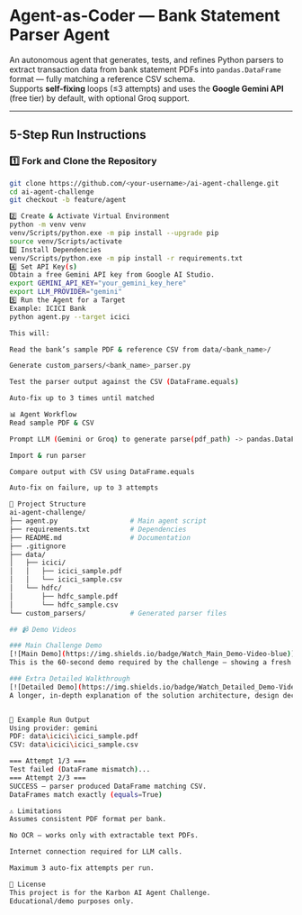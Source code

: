 # Agent-as-Coder — Bank Statement Parser Agent

An autonomous agent that generates, tests, and refines Python parsers to extract transaction data from bank statement PDFs into `pandas.DataFrame` format — fully matching a reference CSV schema.  
Supports **self-fixing** loops (≤3 attempts) and uses the **Google Gemini API** (free tier) by default, with optional Groq support.

---

## 5-Step Run Instructions

### **1️⃣ Fork and Clone the Repository**
```bash
git clone https://github.com/<your-username>/ai-agent-challenge.git
cd ai-agent-challenge
git checkout -b feature/agent

2️⃣ Create & Activate Virtual Environment
python -m venv venv
venv/Scripts/python.exe -m pip install --upgrade pip
source venv/Scripts/activate
3️⃣ Install Dependencies
venv/Scripts/python.exe -m pip install -r requirements.txt
4️⃣ Set API Key(s)
Obtain a free Gemini API key from Google AI Studio.
export GEMINI_API_KEY="your_gemini_key_here"
export LLM_PROVIDER="gemini"
5️⃣ Run the Agent for a Target
Example: ICICI Bank
python agent.py --target icici

This will:

Read the bank’s sample PDF & reference CSV from data/<bank_name>/

Generate custom_parsers/<bank_name>_parser.py

Test the parser output against the CSV (DataFrame.equals)

Auto-fix up to 3 times until matched

📊 Agent Workflow
Read sample PDF & CSV

Prompt LLM (Gemini or Groq) to generate parse(pdf_path) -> pandas.DataFrame

Import & run parser

Compare output with CSV using DataFrame.equals

Auto-fix on failure, up to 3 attempts

📂 Project Structure
ai-agent-challenge/
├── agent.py                  # Main agent script
├── requirements.txt          # Dependencies
├── README.md                 # Documentation
├── .gitignore
├── data/
│   ├── icici/
│   │   ├── icici_sample.pdf
│   │   └── icici_sample.csv
│   └── hdfc/
│       ├── hdfc_sample.pdf
│       └── hdfc_sample.csv
└── custom_parsers/           # Generated parser files

## 📹 Demo Videos

### Main Challenge Demo  
[![Main Demo](https://img.shields.io/badge/Watch_Main_Demo-Video-blue)](https://drive.google.com/file/d/1bEs-zQPw7sCbjlVstlZXSm9ljP4LHXPJ/view?usp=sharing)  
This is the 60-second demo required by the challenge — showing a fresh clone → `agent.py` → `pytest` passing.

### Extra Detailed Walkthrough  
[![Detailed Demo](https://img.shields.io/badge/Watch_Detailed_Demo-Video-orange)](https://drive.google.com/file/d/1TbRv5WsHl_qYvoovikHilu2hXv4dmkNd/view?usp=sharing)  
A longer, in-depth explanation of the solution architecture, design decisions, and debugging steps.


🧪 Example Run Output
Using provider: gemini
PDF: data\icici\icici_sample.pdf
CSV: data\icici\icici_sample.csv

=== Attempt 1/3 ===
Test failed (DataFrame mismatch)...
=== Attempt 2/3 ===
SUCCESS — parser produced DataFrame matching CSV.
DataFrames match exactly (equals=True)

⚠️ Limitations
Assumes consistent PDF format per bank.

No OCR — works only with extractable text PDFs.

Internet connection required for LLM calls.

Maximum 3 auto-fix attempts per run.

📜 License
This project is for the Karbon AI Agent Challenge.
Educational/demo purposes only.